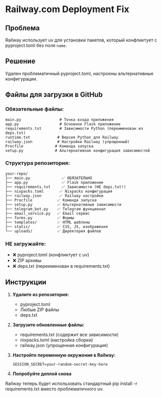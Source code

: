 # Railway.com Deployment Fix

## Проблема
Railway использует uv для установки пакетов, который конфликтует с pyproject.toml без поля `name`.

## Решение
Удален проблематичный pyproject.toml, настроены альтернативные конфигурации.

## Файлы для загрузки в GitHub

### Обязательные файлы:
```
main.py                 # Точка входа приложения
app.py                  # Основное Flask приложение  
requirements.txt        # Зависимости Python (переименован из deps.txt)
runtime.txt            # Версия Python для Railway
railway.json           # Настройки Railway (упрощенный)
Procfile              # Команда запуска
setup.py              # Альтернативная конфигурация зависимостей
```

### Структура репозитория:
```
your-repo/
├── main.py              ✅ ОБЯЗАТЕЛЬНО
├── app.py               ✅ Flask приложение
├── requirements.txt     ✅ Зависимости (НЕ deps.txt!)
├── nixpacks.toml       ✅ Nixpacks конфигурация
├── railway.json        ✅ Railway настройки
├── Procfile           ✅ Команда запуска
├── setup.py           ✅ Альтернативные зависимости
├── telegram_bot.py    ✅ Telegram функционал
├── email_service.py   ✅ Email сервис
├── forms.py           ✅ Формы
├── templates/         ✅ HTML шаблоны
├── static/            ✅ CSS, JS, изображения
└── uploads/           ✅ Директория файлов
```

### НЕ загружайте:
- ❌ pyproject.toml (конфликтует с uv)
- ❌ ZIP архивы
- ❌ deps.txt (переименован в requirements.txt)

## Инструкции

1. **Удалите из репозитория:**
   - pyproject.toml
   - Любые ZIP файлы
   - deps.txt

2. **Загрузите обновленные файлы:**
   - requirements.txt (содержит все зависимости)
   - nixpacks.toml (настройка сборки)
   - railway.json (упрощенная конфигурация)

3. **Настройте переменную окружения в Railway:**
   ```
   SESSION_SECRET=your-random-secret-key-here
   ```

4. **Попробуйте деплой снова**

Railway теперь будет использовать стандартный pip install -r requirements.txt вместо проблематичного uv.